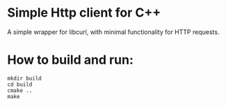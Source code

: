 # Simple Http client for C++

A simple wrapper for libcurl, with minimal functionality for HTTP requests.

# How to build and run:
```
mkdir build
cd build
cmake ..
make
```
